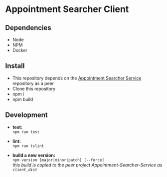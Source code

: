 #  Appointment Searcher Client

## Dependencies
  * Node
  * NPM
  * Docker

## Install
  * This repository depends on the [Appointment Searcher Service](https://github.com/sseiber/Appointment-Searcher-Service) repository as a peer
  * Clone this repository
  * npm i
  * npm build

## Development
  * **test:**  
  `npm run test`  

  * **lint:**  
  `npm run tslint`  

  * **build a new version:**  
  `npm version [major|minor|patch] [--force]`  
  *this build is copied to the peer project Appointment-Searcher-Service as `client_dist`*
